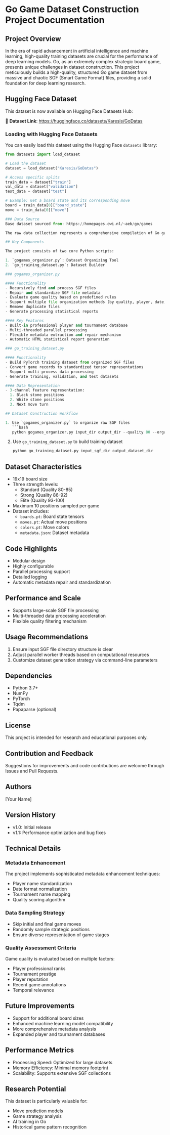 # Go Game Dataset Construction Project Documentation

## Project Overview

In the era of rapid advancement in artificial intelligence and machine learning, high-quality training datasets are crucial for the performance of deep learning models. Go, as an extremely complex strategic board game, presents unique challenges in dataset construction. This project meticulously builds a high-quality, structured Go game dataset from massive and chaotic SGF (Smart Game Format) files, providing a solid foundation for deep learning research.

## Hugging Face Dataset

This dataset is now available on Hugging Face Datasets Hub:

🤗 **Dataset Link**: https://huggingface.co/datasets/Karesis/GoDatas

### Loading with Hugging Face Datasets

You can easily load this dataset using the Hugging Face `datasets` library:

```python
from datasets import load_dataset

# Load the dataset
dataset = load_dataset("Karesis/GoDatas")

# Access specific splits
train_data = dataset["train"]
val_data = dataset["validation"]
test_data = dataset["test"]

# Example: Get a board state and its corresponding move
board = train_data[0]["board_state"]
move = train_data[0]["move"]

### Data Source
Base dataset sourced from: https://homepages.cwi.nl/~aeb/go/games

The raw data collection represents a comprehensive compilation of Go games, requiring sophisticated processing to transform raw SGF files into a structured, machine-learning-ready format.

## Key Components

The project consists of two core Python scripts:

1. `gogames_organizer.py`: Dataset Organizing Tool
2. `go_training_dataset.py`: Dataset Builder

### gogames_organizer.py

#### Functionality
- Recursively find and process SGF files
- Repair and standardize SGF file metadata
- Evaluate game quality based on predefined rules
- Support multiple file organization methods (by quality, player, date, event)
- Remove duplicate files
- Generate processing statistical reports

#### Key Features
- Built-in professional player and tournament database
- Multi-threaded parallel processing
- Flexible metadata extraction and repair mechanism
- Automatic HTML statistical report generation

### go_training_dataset.py

#### Functionality
- Build PyTorch training dataset from organized SGF files
- Convert game records to standardized tensor representations
- Support multi-process data processing
- Generate training, validation, and test datasets

#### Data Representation
- 3-channel feature representation:
  1. Black stone positions
  2. White stone positions
  3. Next move turn

## Dataset Construction Workflow

1. Use `gogames_organizer.py` to organize raw SGF files
   ```bash
   python gogames_organizer.py input_dir output_dir --quality 80 --organize quality
   ```

2. Use `go_training_dataset.py` to build training dataset
   ```bash
   python go_training_dataset.py input_sgf_dir output_dataset_dir
   ```

## Dataset Characteristics

- 19x19 board size
- Three strength levels:
  - Standard (Quality 80-85)
  - Strong (Quality 86-92)
  - Elite (Quality 93-100)
- Maximum 10 positions sampled per game
- Dataset includes:
  - `boards.pt`: Board state tensors
  - `moves.pt`: Actual move positions
  - `colors.pt`: Move colors
  - `metadata.json`: Dataset metadata

## Code Highlights

- Modular design
- Highly configurable
- Parallel processing support
- Detailed logging
- Automatic metadata repair and standardization

## Performance and Scale

- Supports large-scale SGF file processing
- Multi-threaded data processing acceleration
- Flexible quality filtering mechanism

## Usage Recommendations

1. Ensure input SGF file directory structure is clear
2. Adjust parallel worker threads based on computational resources
3. Customize dataset generation strategy via command-line parameters

## Dependencies

- Python 3.7+
- NumPy
- PyTorch
- Tqdm
- Papaparse (optional)

## License

This project is intended for research and educational purposes only.

## Contribution and Feedback

Suggestions for improvements and code contributions are welcome through Issues and Pull Requests.

## Authors

[Your Name]

## Version History

- v1.0: Initial release
- v1.1: Performance optimization and bug fixes

## Technical Details

### Metadata Enhancement

The project implements sophisticated metadata enhancement techniques:

- Player name standardization
- Date format normalization
- Tournament name mapping
- Quality scoring algorithm

### Data Sampling Strategy

- Skip initial and final game moves
- Randomly sample strategic positions
- Ensure diverse representation of game stages

### Quality Assessment Criteria

Game quality is evaluated based on multiple factors:
- Player professional ranks
- Tournament prestige
- Player reputation
- Recent game annotations
- Temporal relevance

## Future Improvements

- Support for additional board sizes
- Enhanced machine learning model compatibility
- More comprehensive metadata analysis
- Expanded player and tournament databases

## Performance Metrics

- Processing Speed: Optimized for large datasets
- Memory Efficiency: Minimal memory footprint
- Scalability: Supports extensive SGF collections

## Research Potential

This dataset is particularly valuable for:
- Move prediction models
- Game strategy analysis
- AI training in Go
- Historical game pattern recognition